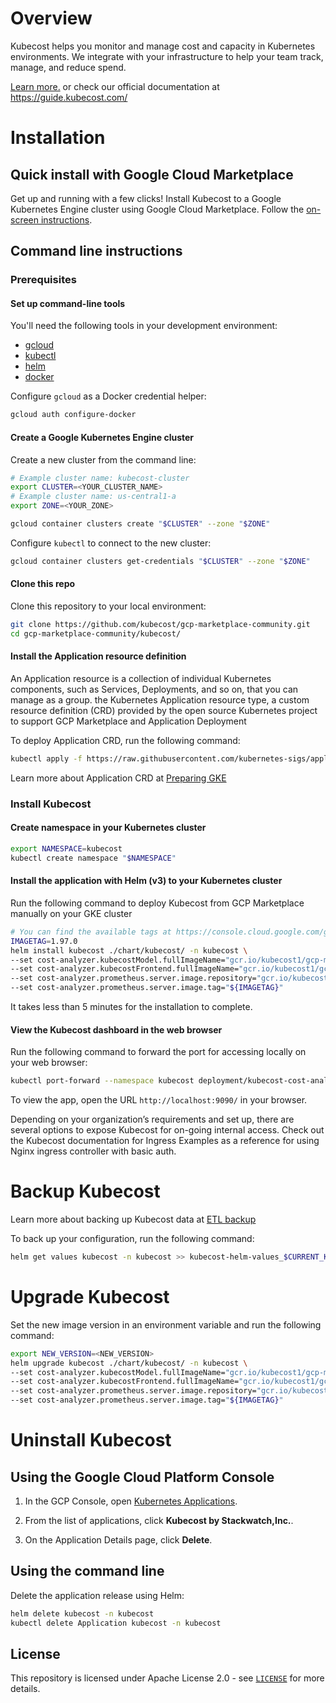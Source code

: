 # Overview

Kubecost helps you monitor and manage cost and capacity in Kubernetes environments. We integrate with your infrastructure to help your team track, manage, and reduce spend.

[Learn more.](https://www.kubecost.com) or check our official documentation at https://guide.kubecost.com/

# Installation

## Quick install with Google Cloud Marketplace

Get up and running with a few clicks!
Install Kubecost to a Google Kubernetes Engine cluster using Google Cloud Marketplace.
Follow the [on-screen instructions](https://console.cloud.google.com/marketplace/details/tbd).

## Command line instructions

### Prerequisites

#### Set up command-line tools

You'll need the following tools in your development environment:
- [gcloud](https://cloud.google.com/sdk/gcloud/)
- [kubectl](https://kubernetes.io/docs/reference/kubectl/overview/)
- [helm](https://github.com/helm/helm)
- [docker](https://docs.docker.com/install/)

Configure `gcloud` as a Docker credential helper:

```bash
gcloud auth configure-docker
```
#### Create a Google Kubernetes Engine cluster

Create a new cluster from the command line:

```bash
# Example cluster name: kubecost-cluster
export CLUSTER=<YOUR_CLUSTER_NAME>
# Example cluster name: us-central1-a
export ZONE=<YOUR_ZONE>

gcloud container clusters create "$CLUSTER" --zone "$ZONE"
```

Configure `kubectl` to connect to the new cluster:

```bash
gcloud container clusters get-credentials "$CLUSTER" --zone "$ZONE"
```

#### Clone this repo

Clone this repository to your local environment:

```bash
git clone https://github.com/kubecost/gcp-marketplace-community.git
cd gcp-marketplace-community/kubecost/ 
```

#### Install the Application resource definition

An Application resource is a collection of individual Kubernetes components,
such as Services, Deployments, and so on, that you can manage as a group. the Kubernetes Application resource type, a custom resource definition (CRD) provided by the open source Kubernetes project to support GCP Marketplace and Application Deployment

To deploy Application CRD, run the following command:

```bash
kubectl apply -f https://raw.githubusercontent.com/kubernetes-sigs/application/master/deploy/kube-app-manager-aio.yaml
```

Learn more about Application CRD at [Preparing GKE](https://cloud.google.com/solutions/using-gke-applications-page-cloud-console#preparing_gke)

### Install Kubecost

#### Create namespace in your Kubernetes cluster

```bash
export NAMESPACE=kubecost
kubectl create namespace "$NAMESPACE"
```

#### Install the application with Helm (v3) to your Kubernetes cluster

Run the following command to deploy Kubecost from GCP Marketplace manually on your GKE cluster

```bash
# You can find the available tags at https://console.cloud.google.com/gcr/images/kubecost1/global/gcp-mp/cost-model
IMAGETAG=1.97.0
helm install kubecost ./chart/kubecost/ -n kubecost \
--set cost-analyzer.kubecostModel.fullImageName="gcr.io/kubecost1/gcp-mp/cost-model:${IMAGETAG}" \
--set cost-analyzer.kubecostFrontend.fullImageName="gcr.io/kubecost1/gcp-mp/cost-model/frontend:${IMAGETAG}" \
--set cost-analyzer.prometheus.server.image.repository="gcr.io/kubecost1/gcp-mp/cost-model/prometheus" \
--set cost-analyzer.prometheus.server.image.tag="${IMAGETAG}"
```

It takes less than 5 minutes for the installation to complete.

#### View the Kubecost dashboard in the web browser

Run the following command to forward the port for accessing locally on your web browser:

```bash
kubectl port-forward --namespace kubecost deployment/kubecost-cost-analyzer 9090
```

To view the app, open the URL `http://localhost:9090/` in your browser.

Depending on your organization’s requirements and set up, there are several options to expose Kubecost for on-going internal access. Check out the Kubecost documentation for Ingress Examples as a reference for using Nginx ingress controller with basic auth.
# Backup Kubecost

Learn more about backing up Kubecost data at [ETL backup](https://guide.kubecost.com/hc/en-us/articles/4407601811095-ETL-Backup)

To back up your configuration, run the following command:

```bash
helm get values kubecost -n kubecost >> kubecost-helm-values_$CURRENT_KUBECOST_VERSION.yaml
```

# Upgrade Kubecost

Set the new image version in an environment variable and run the following command:

```bash
export NEW_VERSION=<NEW_VERSION>
helm upgrade kubecost ./chart/kubecost/ -n kubecost \
--set cost-analyzer.kubecostModel.fullImageName="gcr.io/kubecost1/gcp-mp/cost-model:${IMAGETAG}" \
--set cost-analyzer.kubecostFrontend.fullImageName="gcr.io/kubecost1/gcp-mp/cost-model/frontend:${IMAGETAG}" \
--set cost-analyzer.prometheus.server.image.repository="gcr.io/kubecost1/gcp-mp/cost-model/prometheus" \
--set cost-analyzer.prometheus.server.image.tag="${IMAGETAG}"
```

# Uninstall Kubecost

## Using the Google Cloud Platform Console

1. In the GCP Console, open [Kubernetes Applications](https://console.cloud.google.com/kubernetes/application).

1. From the list of applications, click **Kubecost by Stackwatch,Inc.**.

1. On the Application Details page, click **Delete**.

## Using the command line

Delete the application release using Helm:

```bash
helm delete kubecost -n kubecost
kubectl delete Application kubecost -n kubecost
```
## License

This repository is licensed under Apache License 2.0 - see
[`LICENSE`](LICENSE) for more details.